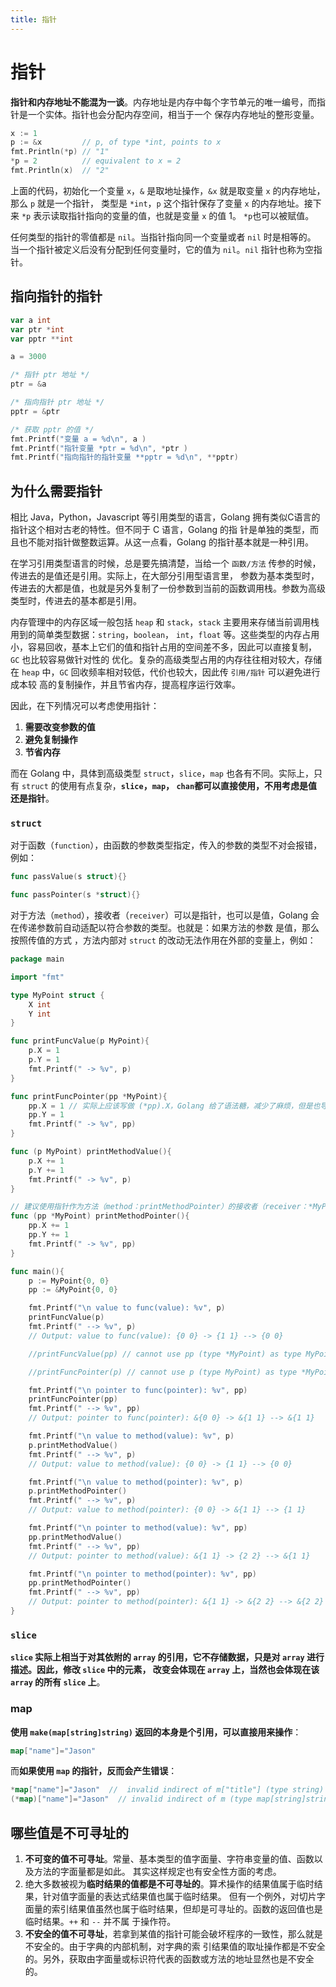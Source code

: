 ```yaml
---
title: 指针
---
```

# 指针

**指针和内存地址不能混为一谈**。内存地址是内存中每个字节单元的唯一编号，而指针是一个实体。指针也会分配内存空间，相当于一个
保存内存地址的整形变量。

```go
x := 1
p := &x         // p, of type *int, points to x
fmt.Println(*p) // "1"
*p = 2          // equivalent to x = 2
fmt.Println(x)  // "2"
```

上面的代码，初始化一个变量 `x`，`&` 是取地址操作，`&x` 就是取变量 `x` 的内存地址，那么 `p` 就是一个指针，
类型是 `*int`，`p` 这个指针保存了变量 `x` 的内存地址。接下来 `*p` 表示读取指针指向的变量的值，也就是变量 `x` 的值 1。
`*p`也可以被赋值。

任何类型的指针的零值都是 `nil`。当指针指向同一个变量或者 `nil` 时是相等的。
当一个指针被定义后没有分配到任何变量时，它的值为 `nil`。`nil` 指针也称为空指针。

## 指向指针的指针
```go
var a int
var ptr *int
var pptr **int

a = 3000

/* 指针 ptr 地址 */
ptr = &a

/* 指向指针 ptr 地址 */
pptr = &ptr

/* 获取 pptr 的值 */
fmt.Printf("变量 a = %d\n", a )
fmt.Printf("指针变量 *ptr = %d\n", *ptr )
fmt.Printf("指向指针的指针变量 **pptr = %d\n", **pptr)
```

## 为什么需要指针
相比 Java，Python，Javascript 等引用类型的语言，Golang 拥有类似C语言的指针这个相对古老的特性。但不同于 C 语言，Golang 的指
针是单独的类型，而且也不能对指针做整数运算。从这一点看，Golang 的指针基本就是一种引用。

在学习引用类型语言的时候，总是要先搞清楚，当给一个 `函数/方法` 传参的时候，传进去的是值还是引用。实际上，在大部分引用型语言里，
参数为基本类型时，传进去的大都是值，也就是另外复制了一份参数到当前的函数调用栈。参数为高级类型时，传进去的基本都是引用。

内存管理中的内存区域一般包括 `heap` 和 `stack`，`stack` 主要用来存储当前调用栈用到的简单类型数据：`string`，`boolean`，
`int`，`float` 等。这些类型的内存占用小，容易回收，基本上它们的值和指针占用的空间差不多，因此可以直接复制，`GC` 也比较容易做针对性的
优化。复杂的高级类型占用的内存往往相对较大，存储在 `heap` 中，`GC` 回收频率相对较低，代价也较大，因此传 `引用/指针` 可以避免进行成本较
高的复制操作，并且节省内存，提高程序运行效率。

因此，在下列情况可以考虑使用指针：
1. **需要改变参数的值**
2. **避免复制操作**
3. **节省内存**

而在 Golang 中，具体到高级类型 `struct`，`slice`，`map` 也各有不同。实际上，只有 `struct` 的使用有点复杂，**`slice`，`map`，
`chan`都可以直接使用，不用考虑是值还是指针**。

### `struct`

对于函数（`function`），由函数的参数类型指定，传入的参数的类型不对会报错，例如：
```go
func passValue(s struct){}

func passPointer(s *struct){}
```

对于方法（`method`），接收者（`receiver`）可以是指针，也可以是值，Golang 会在传递参数前自动适配以符合参数的类型。也就是：如果方法的参数
是值，那么按照传值的方式 ，方法内部对 `struct` 的改动无法作用在外部的变量上，例如：
```go
package main

import "fmt"

type MyPoint struct {
    X int
    Y int
}

func printFuncValue(p MyPoint){
    p.X = 1
    p.Y = 1
    fmt.Printf(" -> %v", p)
}

func printFuncPointer(pp *MyPoint){
    pp.X = 1 // 实际上应该写做 (*pp).X，Golang 给了语法糖，减少了麻烦，但是也导致了 * 的不一致
    pp.Y = 1
    fmt.Printf(" -> %v", pp)
}

func (p MyPoint) printMethodValue(){
    p.X += 1
    p.Y += 1
    fmt.Printf(" -> %v", p)
}

// 建议使用指针作为方法（method：printMethodPointer）的接收者（receiver：*MyPoint），一是可以修改接收者的值，二是可以避免大对象的复制
func (pp *MyPoint) printMethodPointer(){
    pp.X += 1
    pp.Y += 1
    fmt.Printf(" -> %v", pp)
}

func main(){
    p := MyPoint{0, 0}
    pp := &MyPoint{0, 0}

    fmt.Printf("\n value to func(value): %v", p)
    printFuncValue(p)
    fmt.Printf(" --> %v", p)
    // Output: value to func(value): {0 0} -> {1 1} --> {0 0}

    //printFuncValue(pp) // cannot use pp (type *MyPoint) as type MyPoint in argument to printFuncValue

    //printFuncPointer(p) // cannot use p (type MyPoint) as type *MyPoint in argument to printFuncPointer

    fmt.Printf("\n pointer to func(pointer): %v", pp)
    printFuncPointer(pp)
    fmt.Printf(" --> %v", pp)
    // Output: pointer to func(pointer): &{0 0} -> &{1 1} --> &{1 1}

    fmt.Printf("\n value to method(value): %v", p)
    p.printMethodValue()
    fmt.Printf(" --> %v", p)
    // Output: value to method(value): {0 0} -> {1 1} --> {0 0}

    fmt.Printf("\n value to method(pointer): %v", p)
    p.printMethodPointer()
    fmt.Printf(" --> %v", p)
    // Output: value to method(pointer): {0 0} -> &{1 1} --> {1 1}

    fmt.Printf("\n pointer to method(value): %v", pp)
    pp.printMethodValue()
    fmt.Printf(" --> %v", pp)
    // Output: pointer to method(value): &{1 1} -> {2 2} --> &{1 1}

    fmt.Printf("\n pointer to method(pointer): %v", pp)
    pp.printMethodPointer()
    fmt.Printf(" --> %v", pp)
    // Output: pointer to method(pointer): &{1 1} -> &{2 2} --> &{2 2}
}
```

### `slice`
**`slice` 实际上相当于对其依附的 `array` 的引用，它不存储数据，只是对 `array` 进行描述。因此，修改 `slice` 中的元素，
改变会体现在 `array` 上，当然也会体现在该 `array` 的所有 `slice` 上**。

### map

**使用 `make(map[string]string)` 返回的本身是个引用，可以直接用来操作**：
```go
map["name"]="Jason"
```

而**如果使用 `map` 的指针，反而会产生错误**：
```go
*map["name"]="Jason"  //  invalid indirect of m["title"] (type string)
(*map)["name"]="Jason"  // invalid indirect of m (type map[string]string)
```

## 哪些值是不可寻址的
1. **不可变的值不可寻址**。常量、基本类型的值字面量、字符串变量的值、函数以及方法的字面量都是如此。
其实这样规定也有安全性方面的考虑。
2. 绝大多数被视为**临时结果的值都是不可寻址的**。算术操作的结果值属于临时结果，针对值字面量的表达式结果值也属于临时结果。
但有一个例外，对切片字面量的索引结果值虽然也属于临时结果，但却是可寻址的。函数的返回值也是临时结果。`++` 和 `--` 并不属
于操作符。
3. **不安全的值不可寻址**，若拿到某值的指针可能会破坏程序的一致性，那么就是不安全的。由于字典的内部机制，对字典的索
引结果值的取址操作都是不安全的。另外，获取由字面量或标识符代表的函数或方法的地址显然也是不安全的。
